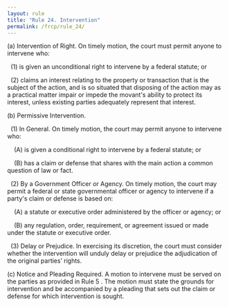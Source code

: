 ```yaml
---
layout: rule
title: "Rule 24. Intervention"
permalink: /frcp/rule_24/
---
```


(a) Intervention of Right. On timely motion, the court must permit anyone to intervene who:


&nbsp;&nbsp;(1) is given an unconditional right to intervene by a federal statute; or


&nbsp;&nbsp;(2) claims an interest relating to the property or transaction that is the subject of the action, and is so situated that disposing of the action may as a practical matter impair or impede the movant's ability to protect its interest, unless existing parties adequately represent that interest.


(b) Permissive Intervention.


&nbsp;&nbsp;(1) In General. On timely motion, the court may permit anyone to intervene who:


&nbsp;&nbsp;&nbsp;&nbsp;(A) is given a conditional right to intervene by a federal statute; or


&nbsp;&nbsp;&nbsp;&nbsp;(B) has a claim or defense that shares with the main action a common question of law or fact.


&nbsp;&nbsp;(2) By a Government Officer or Agency. On timely motion, the court may permit a federal or state governmental officer or agency to intervene if a party's claim or defense is based on:


&nbsp;&nbsp;&nbsp;&nbsp;(A) a statute or executive order administered by the officer or agency; or


&nbsp;&nbsp;&nbsp;&nbsp;(B) any regulation, order, requirement, or agreement issued or made under the statute or executive order.


&nbsp;&nbsp;(3) Delay or Prejudice. In exercising its discretion, the court must consider whether the intervention will unduly delay or prejudice the adjudication of the original parties’ rights.


(c) Notice and Pleading Required. A motion to intervene must be served on the parties as provided in Rule 5 . The motion must state the grounds for intervention and be accompanied by a pleading that sets out the claim or defense for which intervention is sought.
